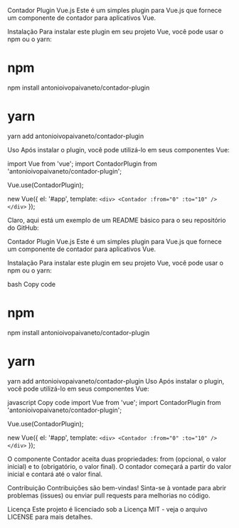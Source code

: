 Contador Plugin Vue.js
Este é um simples plugin para Vue.js que fornece um componente de contador para aplicativos Vue.

Instalação
Para instalar este plugin em seu projeto Vue, você pode usar o npm ou o yarn:

# npm
npm install antonioivopaivaneto/contador-plugin

# yarn
yarn add antonioivopaivaneto/contador-plugin

Uso
Após instalar o plugin, você pode utilizá-lo em seus componentes Vue:

import Vue from 'vue';
import ContadorPlugin from 'antonioivopaivaneto/contador-plugin';

Vue.use(ContadorPlugin);

new Vue({
  el: '#app',
  template: `
    <div>
      <Contador :from="0" :to="10" />
    </div>
  `
});


Claro, aqui está um exemplo de um README básico para o seu repositório do GitHub:

Contador Plugin Vue.js
Este é um simples plugin para Vue.js que fornece um componente de contador para aplicativos Vue.

Instalação
Para instalar este plugin em seu projeto Vue, você pode usar o npm ou o yarn:

bash
Copy code
# npm
npm install antonioivopaivaneto/contador-plugin

# yarn
yarn add antonioivopaivaneto/contador-plugin
Uso
Após instalar o plugin, você pode utilizá-lo em seus componentes Vue:

javascript
Copy code
import Vue from 'vue';
import ContadorPlugin from 'antonioivopaivaneto/contador-plugin';

Vue.use(ContadorPlugin);

new Vue({
  el: '#app',
  template: `
    <div>
      <Contador :from="0" :to="10" />
    </div>
  `
});

O componente Contador aceita duas propriedades: from (opcional, o valor inicial) e to (obrigatório, o valor final). O contador começará a partir do valor inicial e contará até o valor final.

Contribuição
Contribuições são bem-vindas! Sinta-se à vontade para abrir problemas (issues) ou enviar pull requests para melhorias no código.

Licença
Este projeto é licenciado sob a Licença MIT - veja o arquivo LICENSE para mais detalhes.